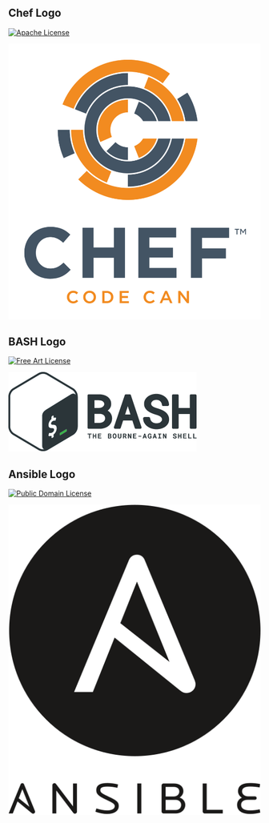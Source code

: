 ## Chef Logo

[![Apache License](https://img.shields.io/badge/Apache-Version%202.0-orange)](https://www.apache.org/licenses/LICENSE-2.0)  

[![logo](https://github.com/chef/chef/blob/main/omnibus/resources/chef/pkg/background.png)](https://chef.io/)  


## BASH Logo

[![Free Art License](https://img.shields.io/badge/Free%20Art-Version%201.3-orange)](http://artlibre.org/licence/lal/en/)  

[![logo](https://github.com/thisguyshouldworkforus/logos/blob/main/bash_logo.png)](https://github.com/odb/official-bash-logo)  


## Ansible Logo

[![Public Domain License](https://img.shields.io/badge/Public%20Domain-Version%201.0-orange)](https://wiki.creativecommons.org/wiki/public_domain)  

[![logo](https://github.com/thisguyshouldworkforus/logos/blob/main/ansible.svg)](https://www.ansible.com/)  


